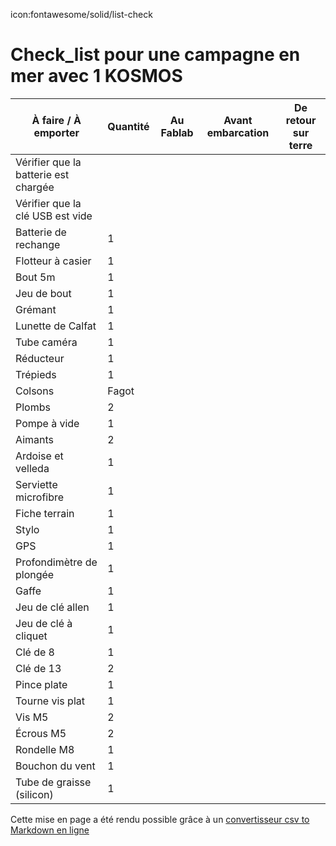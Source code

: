 icon:fontawesome/solid/list-check
# Check_list pour une campagne en mer avec 1 KOSMOS


|À faire / À emporter                |Quantité|Au Fablab|Avant embarcation|De retour sur terre|
|------------------------------------|--------|---------|-----------------|-------------------|
|Vérifier que la batterie est chargée|        |         |                 |                   |
|Vérifier que la clé USB est vide    |        |         |                 |                   |
|Batterie de rechange                |1       |         |                 |                   |
|Flotteur à casier                   |1       |         |                 |                   |
|Bout 5m                             |1       |         |                 |                   |
|Jeu de bout                         |1       |         |                 |                   |
|Grémant                             |1       |         |                 |                   |
|Lunette de Calfat                   |1       |         |                 |                   |
|Tube caméra                         |1       |         |                 |                   |
|Réducteur                           |1       |         |                 |                   |
|Trépieds                            |1       |         |                 |                   |
|Colsons                             |Fagot   |         |                 |                   |
|Plombs                              |2       |         |                 |                   |
|Pompe à vide                        |1       |         |                 |                   |
|Aimants                             |2       |         |                 |                   |
|Ardoise et velleda                  |1       |         |                 |                   |
|Serviette microfibre                |1       |         |                 |                   |
|Fiche terrain                       |1       |         |                 |                   |
|Stylo                               |1       |         |                 |                   |
|GPS                                 |1       |         |                 |                   |
|Profondimètre de plongée            |1       |         |                 |                   |
|Gaffe                               |1       |         |                 |                   |
|Jeu de clé allen                    |1       |         |                 |                   |
|Jeu de clé à cliquet                |1       |         |                 |                   |
|Clé de 8                            |1       |         |                 |                   |
|Clé de 13                           |2       |         |                 |                   |
|Pince plate                         |1       |         |                 |                   |
|Tourne vis plat                     |1       |         |                 |                   |
|Vis M5                              |2       |         |                 |                   |
|Écrous M5                           |2       |         |                 |                   |
|Rondelle M8                         |1       |         |                 |                   |
|Bouchon du vent                     |1       |         |                 |                   |
|Tube de graisse (silicon)           |1       |         |                 |                   |

Cette mise en page a été rendu possible grâce à un [convertisseur csv to Markdown en ligne](https://www.convertcsv.com/csv-to-markdown.htm)
